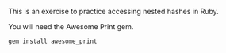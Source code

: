This is an exercise to practice accessing nested hashes in Ruby.

You will need the Awesome Print gem.

`gem install awesome_print`
